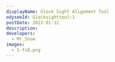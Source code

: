 ```yaml
---
displayName: Glock Sight Alignment Tool
odyseeId: Glocksighttool:1
postDate: 2022-01-12
description:
developers:
  - Mr_Snow
images:
  - 1-fs8.png
---
```

